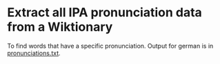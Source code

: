 # Extract all IPA pronunciation data from a Wiktionary

To find words that have a specific pronunciation. Output for german is in [pronunciations.txt](pronunciations.txt).